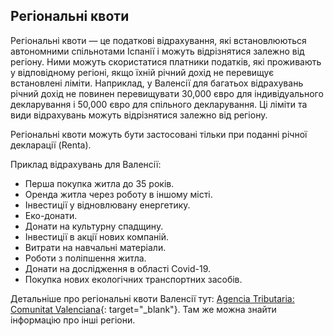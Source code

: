 ## Регіональні квоти

Регіональні квоти — це податкові відрахування, які встановлюються автономними спільнотами Іспанії і можуть відрізнятися
залежно від регіону. Ними можуть скористатися платники податків, які проживають у відповідному регіоні, якщо їхній
річний дохід не перевищує встановлені ліміти. Наприклад, у Валенсії для багатьох відрахувань річний дохід не повинен
перевищувати 30,000 євро для індивідуального декларування і 50,000 євро для спільного декларування. Ці ліміти та види
відрахувань можуть відрізнятися залежно від регіону.

Регіональні квоти можуть бути застосовані тільки при поданні річної декларації (Renta).

Приклад відрахувань для Валенсії:

- Перша покупка житла до 35 років.
- Оренда житла через роботу в іншому місті.
- Інвестиції у відновлювану енергетику.
- Еко-донати.
- Донати на культурну спадщину.
- Інвестиції в акції нових компаній.
- Витрати на навчальні матеріали.
- Роботи з поліпшення житла.
- Донати на дослідження в області Covid-19.
- Покупка нових екологічних транспортних засобів.

Детальніше про регіональні квоти Валенсії
тут: [Agencia Tributaria: Comunitat Valenciana](https://sede.agenciatributaria.gob.es/Sede/ayuda/manuales-videos-folletos/manuales-practicos/irpf-2023/c17-deducciones-autonomicas-cuota/comunitat-valenciana.html){:
target="_blank"}. Там же можна знайти інформацію про інші регіони.
